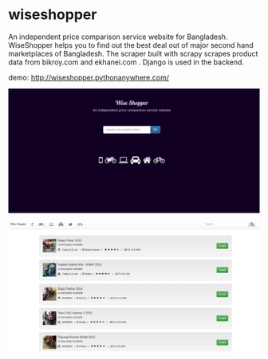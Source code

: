 # wiseshopper

An independent price comparison service website for Bangladesh. 
WiseShopper helps you to find out the best deal out of major second hand marketplaces of Bangladesh.
The scraper built with scrapy scrapes product data from bikroy.com and ekhanei.com . Django is used in the backend. 

demo: http://wiseshopper.pythonanywhere.com/

![Alt text](/shoppersweb/screenshots/wise1.png )

![Alt text](/shoppersweb/screenshots/wise2.png )
